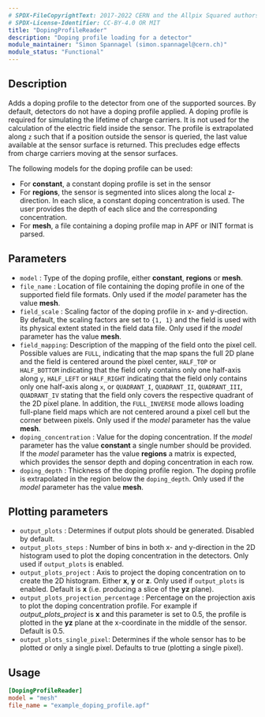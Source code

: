 ```yaml
---
# SPDX-FileCopyrightText: 2017-2022 CERN and the Allpix Squared authors
# SPDX-License-Identifier: CC-BY-4.0 OR MIT
title: "DopingProfileReader"
description: "Doping profile loading for a detector"
module_maintainer: "Simon Spannagel (simon.spannagel@cern.ch)"
module_status: "Functional"
---
```


## Description
Adds a doping profile to the detector from one of the supported sources. By default, detectors do not have a doping profile applied.
A doping profile is required for simulating the lifetime of charge carriers.
It is not used for the calculation of the electric field inside the sensor.
The profile is extrapolated along `z` such that if a position outside the sensor is queried, the last value available at the sensor surface is returned.
This precludes edge effects from charge carriers moving at the sensor surfaces.

The following models for the doping profile can be used:

* For **constant**, a constant doping profile is set in the sensor
* For **regions**, the sensor is segmented into slices along the local z-direction. In each slice, a constant doping concentration is used. The user provides the depth of each slice and the corresponding concentration.
* For **mesh**, a file containing a doping profile map in APF or INIT format is parsed.

## Parameters
* `model` : Type of the doping profile, either **constant**, **regions**  or **mesh**.
* `file_name` : Location of file containing the doping profile in one of the supported field file formats.
Only used if the *model* parameter has the value **mesh**.
* `field_scale` :  Scaling factor of the doping profile in x- and y-direction. By default, the scaling factors are set to `{1, 1}` and the field is used with its physical extent stated in the field data file. Only used if the *model* parameter has the value **mesh**.
* `field_mapping`: Description of the mapping of the field onto the pixel cell. Possible values are `FULL`, indicating that the map spans the full 2D plane and the field is centered around the pixel center, `HALF_TOP` or `HALF_BOTTOM` indicating that the field only contains only one half-axis along `y`, `HALF_LEFT` or `HALF_RIGHT` indicating that the field only contains only one half-axis along `x`, or `QUADRANT_I`, `QUADRANT_II`, `QUADRANT_III`, `QUADRANT_IV` stating that the field only covers the respective quadrant of the 2D pixel plane. In addition, the `FULL_INVERSE` mode allows loading full-plane field maps which are not centered around a pixel cell but the corner between pixels. Only used if the *model* parameter has the value **mesh**.
* `doping_concentration` : Value for the doping concentration. If the *model* parameter has the value **constant** a single number should be provided. If the *model* parameter has the value **regions** a matrix is expected, which provides the sensor depth and doping concentration in each row.
* `doping_depth` : Thickness of the doping profile region. The doping profile is extrapolated in the region below the `doping_depth`.
Only used if the *model* parameter has the value **mesh**.

## Plotting parameters
* `output_plots` : Determines if output plots should be generated. Disabled by default.
* `output_plots_steps` : Number of bins in both x- and y-direction in the 2D histogram used to plot the doping concentration in the detectors. Only used if `output_plots` is enabled.
* `output_plots_project` : Axis to project the doping concentration on to create the 2D histogram. Either **x**, **y** or **z**. Only used if `output_plots` is enabled. Default is **x** (i.e. producing a slice of the **yz** plane).
* `output_plots_projection_percentage` : Percentage on the projection axis to plot the doping concentration profile. For example if *output_plots_project* is **x** and this parameter is set to 0.5, the profile is plotted in the **yz** plane at the x-coordinate in the middle of the sensor. Default is 0.5.
* `output_plots_single_pixel`: Determines if the whole sensor has to be plotted or only a single pixel. Defaults to true (plotting a single pixel).

## Usage
```ini
[DopingProfileReader]
model = "mesh"
file_name = "example_doping_profile.apf"
```
